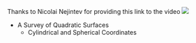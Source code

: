 Thanks to Nicolai Nejintev for providing this link to the video
![](https://else.fcim.utm.md/pluginfile.php/127526/mod_label/intro/barem_q1.png)
* A Survey of Quadratic Surfaces
  * Cylindrical and Spherical Coordinates
